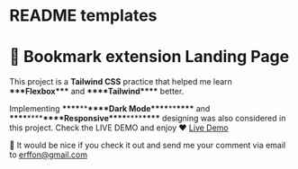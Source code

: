 # README templates

# 🔖 Bookmark extension Landing Page

This project is a **Tailwind CSS** practice that helped me learn **\*\*\***Flexbox**\*\*\*** and **\*\*\*\***Tailwind**\*\*\*\*** better.

Implementing **\*\*\*\***\*\***\*\*\*\***Dark Mode**\*\*\*\***\*\***\*\*\*\*** and **\*\*\*\***\*\*\*\***\*\*\*\***Responsive**\*\*\*\***\*\*\*\***\*\*\*\*** designing was also considered in this project. Check the LIVE DEMO and enjoy ❤️
[Live Demo](https://erffon.github.io/bookmark-landing/)

💌 It would be nice if you check it out and send me your comment via email to [erffon@gmail.com](mailto:erffon@gmail.com)
